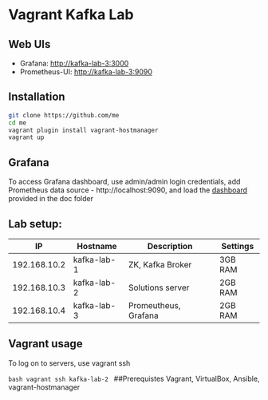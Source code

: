 # Vagrant Kafka Lab

## Web UIs

- Grafana: [http://kafka-lab-3:3000](http://kafka-lab-3:3000)
- Prometheus-UI: [http://kafka-lab-3:9090](http://kafka-lab-3:9090)

## Installation

```bash
git clone https://github.com/me
cd me
vagrant plugin install vagrant-hostmanager
vagrant up
```

## Grafana

To access Grafana dashboard, use admin/admin login credentials, add Prometheus data source - http://localhost:9090, and load the [dashboard](doc/Kafka-1555313919864.json) provided in the doc folder

## Lab setup:

| IP           | Hostname | Description                         | Settings |
|--------------|----------|-------------------------------------|----------|
| 192.168.10.2 | kafka-lab-1  | ZK, Kafka Broker    			| 3GB RAM  |
| 192.168.10.3 | kafka-lab-2  | Solutions server 		        | 2GB RAM  |
| 192.168.10.4 | kafka-lab-3  | Promeutheus, Grafana            | 2GB RAM  |

## Vagrant usage

To log on to servers, use vagrant ssh

``bash
vagrant ssh kafka-lab-2
``
##Prerequistes
Vagrant, VirtualBox, Ansible, vagrant-hostmanager 
